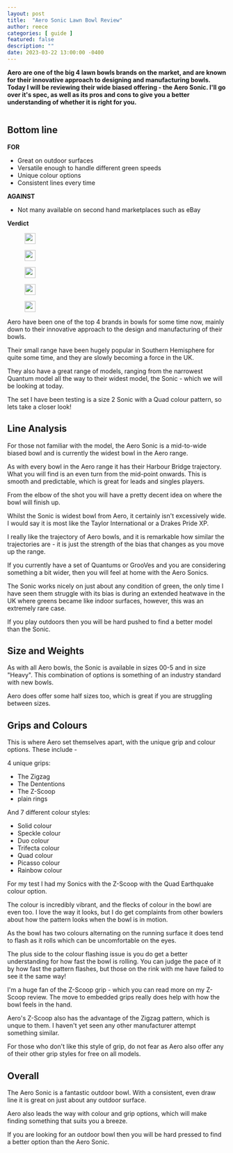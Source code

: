 ```yaml
---
layout: post
title:  "Aero Sonic Lawn Bowl Review"
author: reece
categories: [ guide ]
featured: false
description: ""
date: 2023-03-22 13:00:00 -0400
---
```

    

<!-- wp:paragraph -->
<p xmlns="http://www.w3.org/1999/xhtml"><strong>Aero are one of the big 4 lawn bowls brands on the market, and are known for their innovative approach to designing and manufacturing bowls. Today I will be reviewing their wide biased offering - the Aero Sonic. I'll go over it's spec, as well as its pros and cons to give you a better understanding of whether it is right for you.</strong></p>
<!-- /wp:paragraph -->

<!-- wp:image {"id":3105,"sizeSlug":"large","linkDestination":"none"} -->
<figure class="wp-block-image size-large"><img src="/img/posts/Aero-Sonic-1024x576.jpg" alt="" class="wp-image-3105"/></figure>
<!-- /wp:image -->

<!-- wp:heading -->
<h2 class="wp-block-heading">Bottom line</h2>
<!-- /wp:heading -->

<!-- wp:columns -->
<div class="wp-block-columns"><!-- wp:column -->
<div class="wp-block-column"><!-- wp:paragraph -->
<p><strong>FOR</strong></p>
<!-- /wp:paragraph -->

<!-- wp:list -->
<ul><!-- wp:list-item -->
<li>Great on outdoor surfaces</li>
<!-- /wp:list-item -->

<!-- wp:list-item -->
<li>Versatile enough to handle different green speeds</li>
<!-- /wp:list-item -->

<!-- wp:list-item -->
<li>Unique colour options </li>
<!-- /wp:list-item -->

<!-- wp:list-item -->
<li>Consistent lines every time</li>
<!-- /wp:list-item --></ul>
<!-- /wp:list --></div>
<!-- /wp:column -->

<!-- wp:column -->
<div class="wp-block-column"><!-- wp:paragraph -->
<p><strong>AGAINST</strong></p>
<!-- /wp:paragraph -->

<!-- wp:list -->
<ul><!-- wp:list-item -->
<li>Not many available on second hand marketplaces such as eBay</li>
<!-- /wp:list-item --></ul>
<!-- /wp:list --></div>
<!-- /wp:column --></div>
<!-- /wp:columns -->

<!-- wp:block {"ref":2735} /-->

<!-- wp:paragraph -->
<p><strong>Verdict</strong></p>
<!-- /wp:paragraph -->

<!-- wp:group {"layout":{"type":"flex","allowOrientation":false}} -->
<div class="wp-block-group"><!-- wp:image {"id":447,"width":25,"height":25,"sizeSlug":"full","linkDestination":"none"} -->
<figure class="wp-block-image size-full is-resized"><img src="/img/posts/icon-star.jpg" alt="" class="wp-image-447" width="25" height="25"/></figure>
<!-- /wp:image -->

<!-- wp:image {"id":447,"width":25,"height":25,"sizeSlug":"full","linkDestination":"none"} -->
<figure class="wp-block-image size-full is-resized"><img src="/img/posts/icon-star.jpg" alt="" class="wp-image-447" width="25" height="25"/></figure>
<!-- /wp:image -->

<!-- wp:image {"id":447,"width":25,"height":25,"sizeSlug":"full","linkDestination":"none"} -->
<figure class="wp-block-image size-full is-resized"><img src="/img/posts/icon-star.jpg" alt="" class="wp-image-447" width="25" height="25"/></figure>
<!-- /wp:image -->

<!-- wp:image {"id":447,"width":25,"height":25,"sizeSlug":"full","linkDestination":"none"} -->
<figure class="wp-block-image size-full is-resized"><img src="/img/posts/icon-star.jpg" alt="" class="wp-image-447" width="25" height="25"/></figure>
<!-- /wp:image -->

<!-- wp:image {"id":447,"width":25,"height":25,"sizeSlug":"full","linkDestination":"none"} -->
<figure class="wp-block-image size-full is-resized"><img src="/img/posts/icon-star.jpg" alt="" class="wp-image-447" width="25" height="25"/></figure>
<!-- /wp:image --></div>
<!-- /wp:group -->

<!-- wp:paragraph -->
<p>Aero have been one of the top 4 brands in bowls for some time now, mainly down to their innovative approach to the design and manufacturing of their bowls.</p>
<!-- /wp:paragraph -->

<!-- wp:paragraph -->
<p>Their small range have been hugely popular in Southern Hemisphere for quite some time, and they are slowly becoming a force in the UK.</p>
<!-- /wp:paragraph -->

<!-- wp:paragraph -->
<p>They also have a great range of models, ranging from the narrowest Quantum model all the way to their widest model, the Sonic - which we will be looking at today.</p>
<!-- /wp:paragraph -->

<!-- wp:paragraph -->
<p>The set I have been testing is a size 2 Sonic with a Quad colour pattern, so lets take a closer look!</p>
<!-- /wp:paragraph -->

<!-- wp:heading -->
<h2 class="wp-block-heading">Line Analysis</h2>
<!-- /wp:heading -->

<!-- wp:paragraph -->
<p>For those not familiar with the model, the Aero Sonic is a mid-to-wide biased bowl and is currently the widest bowl in the Aero range.</p>
<!-- /wp:paragraph -->

<!-- wp:block {"ref":2833} /-->

<!-- wp:paragraph -->
<p>As with every bowl in the Aero range it has their Harbour Bridge trajectory. What you will find is an even turn from the mid-point onwards. This is smooth and predictable, which is great for leads and singles players.</p>
<!-- /wp:paragraph -->

<!-- wp:paragraph -->
<p>From the elbow of the shot you will have a pretty decent idea on where the bowl will finish up.</p>
<!-- /wp:paragraph -->

<!-- wp:paragraph -->
<p>Whilst the Sonic is widest bowl from Aero, it certainly isn't excessively wide. I would say it is most like the Taylor International or a Drakes Pride XP.</p>
<!-- /wp:paragraph -->

<!-- wp:paragraph -->
<p>I really like the trajectory of Aero bowls, and it is remarkable how similar the trajectories are - it is just the strength of the bias that changes as you move up the range.</p>
<!-- /wp:paragraph -->

<!-- wp:paragraph -->
<p>If you currently have a set of Quantums or GrooVes and you are considering something a bit wider, then you will feel at home with the Aero Sonics.</p>
<!-- /wp:paragraph -->

<!-- wp:paragraph -->
<p>The Sonic works nicely on just about any condition of green, the only time I have seen them struggle with its bias is during an extended heatwave in the UK where greens became like indoor surfaces, however, this was an extremely rare case.</p>
<!-- /wp:paragraph -->

<!-- wp:paragraph -->
<p>If you play outdoors then you will be hard pushed to find a better model than the Sonic.</p>
<!-- /wp:paragraph -->

<!-- wp:heading -->
<h2 class="wp-block-heading">Size and Weights</h2>
<!-- /wp:heading -->

<!-- wp:paragraph -->
<p>As with all Aero bowls, the Sonic is available in sizes 00-5 and in size "Heavy". This combination of options is something of an industry standard with new bowls.</p>
<!-- /wp:paragraph -->

<!-- wp:paragraph -->
<p>Aero does offer some half sizes too, which is great if you are struggling between sizes.</p>
<!-- /wp:paragraph -->

<!-- wp:heading -->
<h2 class="wp-block-heading">Grips and Colours</h2>
<!-- /wp:heading -->

<!-- wp:paragraph -->
<p>This is where Aero set themselves apart, with the unique grip and colour options. These include - </p>
<!-- /wp:paragraph -->

<!-- wp:paragraph -->
<p>4 unique grips:</p>
<!-- /wp:paragraph -->

<!-- wp:list -->
<ul><!-- wp:list-item -->
<li>The Zigzag</li>
<!-- /wp:list-item -->

<!-- wp:list-item -->
<li>The Dententions</li>
<!-- /wp:list-item -->

<!-- wp:list-item -->
<li>The Z-Scoop</li>
<!-- /wp:list-item -->

<!-- wp:list-item -->
<li>plain rings</li>
<!-- /wp:list-item --></ul>
<!-- /wp:list -->

<!-- wp:paragraph -->
<p>And 7 different colour styles:</p>
<!-- /wp:paragraph -->

<!-- wp:list -->
<ul><!-- wp:list-item -->
<li>Solid colour</li>
<!-- /wp:list-item -->

<!-- wp:list-item -->
<li>Speckle colour</li>
<!-- /wp:list-item -->

<!-- wp:list-item -->
<li>Duo colour</li>
<!-- /wp:list-item -->

<!-- wp:list-item -->
<li>Trifecta colour</li>
<!-- /wp:list-item -->

<!-- wp:list-item -->
<li>Quad colour</li>
<!-- /wp:list-item -->

<!-- wp:list-item -->
<li>Picasso colour</li>
<!-- /wp:list-item -->

<!-- wp:list-item -->
<li>Rainbow colour</li>
<!-- /wp:list-item --></ul>
<!-- /wp:list -->

<!-- wp:paragraph -->
<p>For my test I had my Sonics with the Z-Scoop with the Quad Earthquake colour option.</p>
<!-- /wp:paragraph -->

<!-- wp:paragraph -->
<p>The colour is incredibly vibrant, and the flecks of colour in the bowl are even too. I love the way it looks, but I do get complaints from other bowlers about how the pattern looks when the bowl is in motion.</p>
<!-- /wp:paragraph -->

<!-- wp:paragraph -->
<p>As the bowl has two colours alternating on the running surface it does tend to flash as it rolls which can be uncomfortable on the eyes. </p>
<!-- /wp:paragraph -->

<!-- wp:paragraph -->
<p>The plus side to the colour flashing issue is you do get a better understanding for how fast the bowl is rolling. You can judge the pace of it by how fast the pattern flashes, but those on the rink with me have failed to see it the same way! </p>
<!-- /wp:paragraph -->

<!-- wp:paragraph -->
<p>I'm a huge fan of the Z-Scoop grip - which you can read more on my Z-Scoop review. The move to embedded grips really does help with how the bowl feels in the hand. </p>
<!-- /wp:paragraph -->

<!-- wp:paragraph -->
<p>Aero's Z-Scoop also has the advantage of the Zigzag pattern, which is unque to them. I haven't yet seen any other manufacturer attempt something similar.</p>
<!-- /wp:paragraph -->

<!-- wp:paragraph -->
<p>For those who don't like this style of grip, do not fear as Aero also offer any of their other grip styles for free on all models.</p>
<!-- /wp:paragraph -->

<!-- wp:heading -->
<h2 class="wp-block-heading">Overall</h2>
<!-- /wp:heading -->

<!-- wp:paragraph -->
<p>The Aero Sonic is a fantastic outdoor bowl. With a consistent, even draw line it is great on just about any outdoor surface.</p>
<!-- /wp:paragraph -->

<!-- wp:paragraph -->
<p>Aero also leads the way with colour and grip options, which will make finding something that suits you a breeze.</p>
<!-- /wp:paragraph -->

<!-- wp:paragraph -->
<p>If you are looking for an outdoor bowl then you will be hard pressed to find a better option than the Aero Sonic.</p>
<!-- /wp:paragraph -->
    
